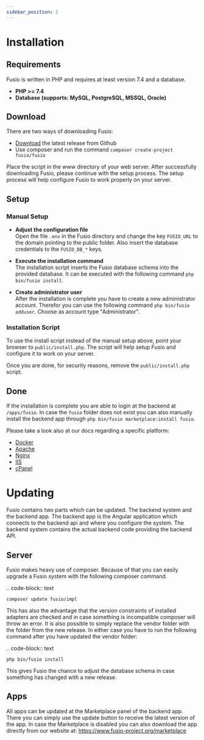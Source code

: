```yaml
---
sidebar_position: 1
---
```


# Installation

## Requirements

Fusio is written in PHP and requires at least version 7.4 and a database.

* __PHP >= 7.4__
* __Database (supports: MySQL, PostgreSQL, MSSQL, Oracle)__

## Download

There are two ways of downloading Fusio:

* [Download](https://www.fusio-project.org/download) the latest release from Github
* Use composer and run the command `composer create-project fusio/fusio`

Place the script in the www directory of your web server. After successfully downloading Fusio, please continue with the
setup process. The setup process will help configure Fusio to work properly on your server.

## Setup

### Manual Setup

* __Adjust the configuration file__  
  Open the file `.env` in the Fusio directory and change the key `FUSIO_URL` to the domain pointing to the public
  folder. Also insert the database credentials to the `FUSIO_DB_*` keys.

* __Execute the installation command__  
  The installation script inserts the Fusio database schema into the provided database. It can be executed with the
  following command `php bin/fusio install`.

* __Create administrator user__  
  After the installation is complete you have to create a new administrator account. Therefor you can use the following
  command `php bin/fusio adduser`. Choose as account type "Administrator".

### Installation Script

To use the install script instead of the manual setup above, point your browser to `public/install.php`. The script will
help setup Fusio and configure it to work on your server.

Once you are done, for security reasons, remove the `public/install.php` script.

## Done

If the installation is complete you are able to login at the backend at `/apps/fusio`. In case the `fusio` folder does
not exist you can also manually install the backend app through `php bin/fusio marketplace:install fusio`.

Please take a look also at our docs regarding a specific platform:

* [Docker](./docker)
* [Apache](./apache)
* [Nginx](./nginx)
* [IIS](./iis)
* [cPanel](./cpanel)

# Updating

Fusio contains two parts which can be updated. The backend system and the backend app. The backend app is the Angular
application which connects to the backend api and where you configure the system. The backend system contains the actual
backend code providing the backend API.

## Server

Fusio makes heavy use of composer. Because of that you can easily upgrade a Fusio system with the following composer
command.

.. code-block:: text

    composer update fusio/impl

This has also the advantage that the version constraints of installed adapters are checked and in case something is
incompatible composer will throw an error. It is also possible to simply replace the vendor folder with the folder from
the new release. In either case you have to run the following command after you have updated the vendor folder:

.. code-block:: text

    php bin/fusio install

This gives Fusio the chance to adjust the database schema in case something has changed with a new release.

## Apps

All apps can be updated at the Marketplace panel of the backend app. There you can simply use the update button to
receive the latest version of the app. In case the Marketplace is disabled you can also download the app directly from
our website at: https://www.fusio-project.org/marketplace
